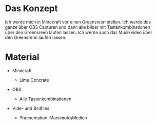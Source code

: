 # Das Konzept

Ich werde mich in Minecraft vor einen Greensreen stellen. Ich werde das ganze über OBS Capturen und dann alle bilder mit Tastenkombinationen über den Greensreen laufen lassen.
Ich werde auch das Musikvideo über den Greensrenn laufen lassen.

# Material

+ Minecraft
  + Lime Concrate


+ OBS
  + Alle Tastenkombinationen


+ Vide- und Bildfiles
    + Praesentation-Marsimoto\Medien
